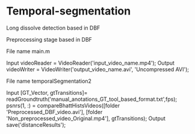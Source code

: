 # Temporal-segmentation
Long dissolve detection based in DBF

Preprocessing stage based in DBF

File name
main.m

Input
videoReader = VideoReader('input_video_name.mp4'); 
Output
videoWriter = VideoWriter('output_video_name.avi', 'Uncompressed AVI');

File name
temporalSegmentation2

Input
[GT_Vector, gtTransitions]= readGroundtruth('manual_anotations_GT_tool_based_format.txt',fps);
psnrs(1, :) = compareBhattHistsVideos([folder 'Preprocessed_DBF_video.avi'], [folder 'Non_preprocessed_video_Original.mp4'], gtTransitions);
Output
save('distanceResults');
